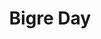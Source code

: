 ---
title: "Bigre Day"
speaker: ""
affiliation: ""
series: "2024-2025"
when: "20/02/2025 - 09:00"
type: bigre
where: "IMAG"
---